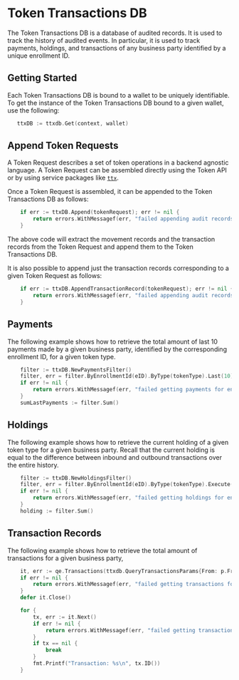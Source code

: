 # Token Transactions DB

The Token Transactions DB is a database of audited records. It is used to track the
history of audited events. In particular, it is used to track payments, holdings,
and transactions of any business party identified by a unique enrollment ID.

## Getting Started

Each Token Transactions DB is bound to a wallet to be uniquely identifiable. 
To get the instance of the Token Transactions DB bound to a given wallet, 
use the following:

```go
   ttxDB := ttxdb.Get(context, wallet)
```

## Append Token Requests

A Token Request describes a set of token operations in a backend agnostic language.
A Token Request can be assembled directly using the Token API or by using service packages like 
[`ttx`](https://github.com/hyperledger-labs/fabric-token-sdk/tree/main/token/services/ttx).

Once a Token Request is assembled, it can be appended to the Token Transactions DB as follows:

```go
	if err := ttxDB.Append(tokenRequest); err != nil {
		return errors.WithMessagef(err, "failed appending audit records for tx [%s]", tx.ID())
	}
```

The above code will extract the movement records and the transaction records from the Token Request and append them to the Token Transactions DB.

It is also possible to append just the transaction records corresponding to a given Token Request as follows:

```go
	if err := ttxDB.AppendTransactionRecord(tokenRequest); err != nil {
		return errors.WithMessagef(err, "failed appending audit records for tx [%s]", tx.ID())
	}
```

## Payments

The following example shows how to retrieve the total amount of last 10 payments made by a given 
business party, identified by the corresponding enrollment ID, for a given token type.

```go
    filter := ttxDB.NewPaymentsFilter()
    filter, err = filter.ByEnrollmentId(eID).ByType(tokenType).Last(10).Execute()
    if err != nil {
        return errors.WithMessagef(err, "failed getting payments for enrollment id [%s] and token type [%s]", eID, tokenType)
    }
    sumLastPayments := filter.Sum()
```

## Holdings

The following example shows how to retrieve the current holding of a given token type for a given business party.
Recall that the current holding is equal to the difference between inbound and outbound transactions over
the entire history.

```go
    filter := ttxDB.NewHoldingsFilter()
    filter, err = filter.ByEnrollmentId(eID).ByType(tokenType).Execute()
    if err != nil {
        return errors.WithMessagef(err, "failed getting holdings for enrollment id [%s] and token type [%s]", eID, tokenType)
    }
    holding := filter.Sum()
```

## Transaction Records

The following example shows how to retrieve the total amount of transactions for a given business party,

```go
	it, err := qe.Transactions(ttxdb.QueryTransactionsParams{From: p.From, To: p.To})
	if err != nil {
		return errors.WithMessagef(err, "failed getting transactions for enrollment id [%s]", eID)
	}
	defer it.Close()

	for {
		tx, err := it.Next()
		if err != nil {
			return errors.WithMessagef(err, "failed getting transactions for enrollment id [%s]", eID)
        }
		if tx == nil {
			break
		}
		fmt.Printf("Transaction: %s\n", tx.ID())
	}
```